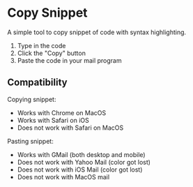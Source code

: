 # Copy Snippet

A simple tool to copy snippet of code with syntax highlighting.

1. Type in the code
2. Click the "Copy" button
3. Paste the code in your mail program

## Compatibility

Copying snippet:

* Works with Chrome on MacOS
* Works with Safari on iOS
* Does not work with Safari on MacOS

Pasting snippet:

* Works with GMail (both desktop and mobile)
* Does not work with Yahoo Mail (color got lost)
* Does not work with iOS Mail (color got lost)
* Does not work with MacOS mail
